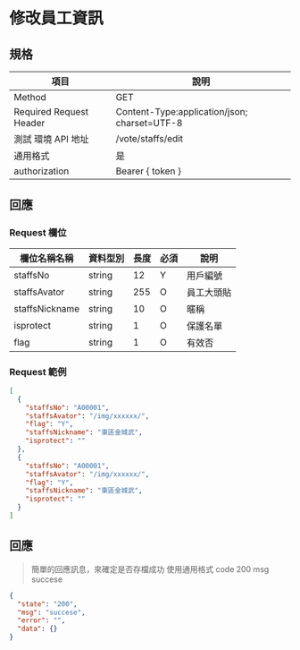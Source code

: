# 修改員工資訊


## 規格

| 項目                    | 說明                                         |
| ----------------------- | -------------------------------------------- |
| Method                  | GET                                          |
| Required Request Header | Content-Type:application/json; charset=UTF-8 |
| 測試 環境 API 地址      | /vote/staffs/edit                            |
| 通用格式                | 是                                           |
| authorization           | Bearer { token }                             |

## 回應

### Request 欄位

| 欄位名稱名稱   | 資料型別 | 長度 | 必須 | 說明       |
| -------------- | -------- | ---- | ---- | ---------- |
| staffsNo       | string   | 12   | Y    | 用戶編號   |
| staffsAvator   | string   | 255  | O    | 員工大頭貼 |
| staffsNickname | string   | 10   | O    | 暱稱       |
| isprotect      | string   | 1    | O    | 保護名單   |
| flag           | string   | 1    | O    | 有效否     |

### Request 範例

```json
[
  {
    "staffsNo": "A00001",
    "staffsAvator": "/img/xxxxxx/",
    "flag": "Y",
    "staffsNickname": "東區金城武",
    "isprotect": ""
  },
  {
    "staffsNo": "A00001",
    "staffsAvator": "/img/xxxxxx/",
    "flag": "Y",
    "staffsNickname": "東區金城武",
    "isprotect": ""
  }
]
```

## 回應

> 簡單的回應訊息，來確定是否存檔成功
> 使用通用格式 code 200 msg succese

```json
{
  "state": "200",
  "msg": "succese",
  "error": "",
  "data": {}
}
```
